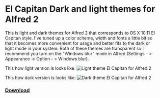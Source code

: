 # El Capitan Dark and light themes for Alfred 2
This is light and dark themes for Alfred 2 that corresponds to OS X 10.11 El Capitan style. I've tuned up a color scheme, width and fonts a little bit so that it becomes more convenient for usage and better fits to the dark or light mode in your system. Both of these themes are transparent so I recommend you turn on the "Windows blur" mode in Alfred (Settings - > Appearance -> Option - > Windows blur).


This how light version is looks like:
![Light theme El Capitan for Alfred 2](http://i.imgur.com/fdHxMZC.jpg)

This how dark version is looks like:
![Dark theme El Capitan for Alfred 2](http://i.imgur.com/JstMJkh.jpg)

### [Download](https://github.com/PazzaVlad/alfred2-el-capitan-theme/releases)
